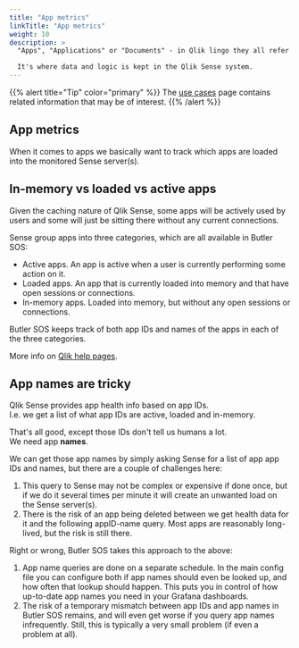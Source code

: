 ```yaml
---
title: "App metrics"
linkTitle: "App metrics"
weight: 10
description: >
  "Apps", "Applications" or "Documents" - in Qlik lingo they all refer to the same thing.  

  It's where data and logic is kept in the Qlik Sense system.
---
```


{{% alert title="Tip" color="primary" %}}
The [use cases](/docs/about/usecases/) page contains related information that may be of interest.
{{% /alert %}}

## App metrics

When it comes to apps we basically want to track which apps are loaded into the monitored Sense server(s).

## In-memory vs loaded vs active apps

Given the caching nature of Qlik Sense, some apps will be actively used by users and some will just be sitting there without any current connections.

Sense group apps into three categories, which are all available in Butler SOS:

- Active apps. An app is active when a user is currently performing some action on it.
- Loaded apps. An app that is currently loaded into memory and that have open sessions or connections.
- In-memory apps. Loaded into memory, but without any open sessions or connections.

Butler SOS keeps track of both app IDs and names of the apps in each of the three categories.

More info on [Qlik help pages](https://help.qlik.com/en-US/sense-developer/February2021/Subsystems/EngineAPI/Content/Sense_EngineAPI/GettingSystemInformation/HealthCheckStatus.htm).

## App names are tricky

Qlik Sense provides app health info based on app IDs.  
I.e. we get a list of what app IDs are active, loaded and in-memory.

That's all good, except those IDs don't tell us humans a lot.  
We need app **names**.

We can get those app names by simply asking Sense for a list of app app IDs and names, but there are a couple of challenges here:

1. This query to Sense may not be complex or expensive if done once, but if we do it several times per minute it will create an unwanted load on the Sense server(s).
2. There is the risk of an app being deleted between we get health data for it and the following appID-name query. Most apps are reasonably long-lived, but the risk is still there.

Right or wrong, Butler SOS takes this approach to the above:

1. App name queries are done on a separate schedule. In the main config file you can configure both if app names should even be looked up, and how often that lookup should happen. This puts you in control of how up-to-date app names you need in your Grafana dashboards.
2. The risk of a temporary mismatch between app IDs and app names in Butler SOS remains, and will even get worse if you query app names infrequently. Still, this is typically a very small problem (if even a problem at all).
